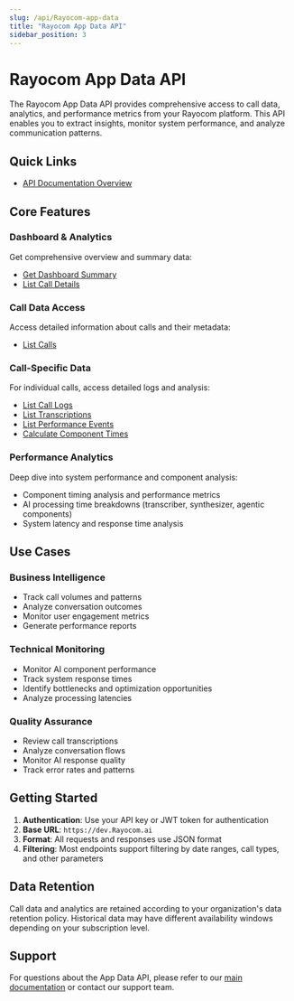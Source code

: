 ```yaml
---
slug: /api/Rayocom-app-data
title: "Rayocom App Data API"
sidebar_position: 3
---
```


# Rayocom App Data API

The Rayocom App Data API provides comprehensive access to call data, analytics, and performance metrics from your Rayocom platform. This API enables you to extract insights, monitor system performance, and analyze communication patterns.

## Quick Links

- [API Documentation Overview](/docs/api/Rayocom-app-data/Rayocom-app-data)

## Core Features

### Dashboard & Analytics
Get comprehensive overview and summary data:
- [Get Dashboard Summary](/docs/api/Rayocom-app-data/get-dashboard-summary-api-v-1-dashboard-summary-get)
- [List Call Details](/docs/api/Rayocom-app-data/list-call-details-api-v-1-dashboard-call-details-get)

### Call Data Access
Access detailed information about calls and their metadata:
- [List Calls](/docs/api/Rayocom-app-data/list-calls-api-v-1-calls-call-ids-get)

### Call-Specific Data
For individual calls, access detailed logs and analysis:
- [List Call Logs](/docs/api/Rayocom-app-data/list-logs-api-v-1-calls-call-id-logs-get)
- [List Transcriptions](/docs/api/Rayocom-app-data/list-transcriptions-api-v-1-calls-call-id-transcriptions-get)
- [List Performance Events](/docs/api/Rayocom-app-data/list-performance-events-api-v-1-calls-call-id-performance-events-get)
- [Calculate Component Times](/docs/api/Rayocom-app-data/calculate-component-times-api-v-1-calls-call-id-performance-events-calculation-get)

### Performance Analytics
Deep dive into system performance and component analysis:
- Component timing analysis and performance metrics
- AI processing time breakdowns (transcriber, synthesizer, agentic components)
- System latency and response time analysis

## Use Cases

### Business Intelligence
- Track call volumes and patterns
- Analyze conversation outcomes
- Monitor user engagement metrics
- Generate performance reports

### Technical Monitoring
- Monitor AI component performance
- Track system response times
- Identify bottlenecks and optimization opportunities
- Analyze processing latencies

### Quality Assurance
- Review call transcriptions
- Analyze conversation flows
- Monitor AI response quality
- Track error rates and patterns

## Getting Started

1. **Authentication**: Use your API key or JWT token for authentication
2. **Base URL**: `https://dev.Rayocom.ai`  
3. **Format**: All requests and responses use JSON format
4. **Filtering**: Most endpoints support filtering by date ranges, call types, and other parameters

## Data Retention

Call data and analytics are retained according to your organization's data retention policy. Historical data may have different availability windows depending on your subscription level.

## Support

For questions about the App Data API, please refer to our [main documentation](/docs/intro) or contact our support team. 